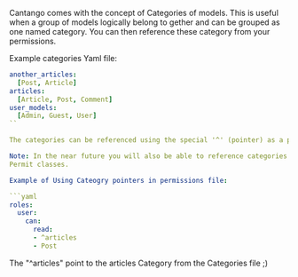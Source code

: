 Cantango comes with the concept of Categories of models. This is useful
when a group of models logically belong to gether and can be grouped as
one named category. You can then reference these category from your
permissions.

Example categories Yaml file:

```yaml
another_articles:
  [Post, Article]
articles:
  [Article, Post, Comment]
user_models:
  [Admin, Guest, User]
``

The categories can be referenced using the special '^' (pointer) as a prefix.

Note: In the near future you will also be able to reference categories from
Permit classes.

Example of Using Cateogry pointers in permissions file:

```yaml
roles:
  user:
    can:
      read:
      - ^articles
      - Post
```

The "^articles" point to the articles Category from the Categories file ;)
